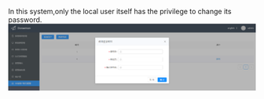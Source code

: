 In this system,only the local user itself has the privilege to change its password.  
![changepassword](docs/images/ChangePassword.png)
